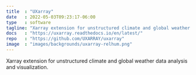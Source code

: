```yaml
---
title  : "UXarray"
date   : 2022-05-03T09:23:17-06:00
type   : software
tagline: "Xarray extension for unstructured climate and global weather data analysis and visualization."
docs   : "https://uxarray.readthedocs.io/en/latest/"
repo   : "https://github.com/UXARRAY/uxarray"
image  : "images/backgrounds/uxarray-relhum.png"
---
```



Xarray extension for unstructured climate and global weather data analysis and visualization.
